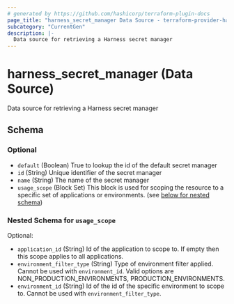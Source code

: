 ```yaml
---
# generated by https://github.com/hashicorp/terraform-plugin-docs
page_title: "harness_secret_manager Data Source - terraform-provider-harness"
subcategory: "CurrentGen"
description: |-
  Data source for retrieving a Harness secret manager
---
```


# harness_secret_manager (Data Source)

Data source for retrieving a Harness secret manager



<!-- schema generated by tfplugindocs -->
## Schema

### Optional

- `default` (Boolean) True to lookup the id of the default secret manager
- `id` (String) Unique identifier of the secret manager
- `name` (String) The name of the secret manager
- `usage_scope` (Block Set) This block is used for scoping the resource to a specific set of applications or environments. (see [below for nested schema](#nestedblock--usage_scope))

<a id="nestedblock--usage_scope"></a>
### Nested Schema for `usage_scope`

Optional:

- `application_id` (String) Id of the application to scope to. If empty then this scope applies to all applications.
- `environment_filter_type` (String) Type of environment filter applied. Cannot be used with `environment_id`. Valid options are NON_PRODUCTION_ENVIRONMENTS, PRODUCTION_ENVIRONMENTS.
- `environment_id` (String) Id of the id of the specific environment to scope to. Cannot be used with `environment_filter_type`.


